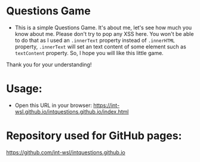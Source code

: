 # Questions Game
- This is a simple Questions Game. It's about me, let's see how much you know about me. Please don't try to pop any XSS here. You won't be able to do that as I used an `.innerText` property instead of `.innerHTML` property, `.innerText` will set an text content of some element such as `textContent` property. So, I hope you will like this little game. 

Thank you for your understanding!

# Usage:

- Open this URL in your browser: https://int-wsl.github.io/intquestions.github.io/index.html

# Repository used for GitHub pages:

https://github.com/int-wsl/intquestions.github.io
